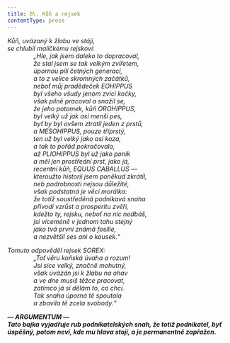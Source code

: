 ```yaml
---
title: 8\. Kůň a rejsek
contentType: prose
---
```


_Kůň, uvázaný k žlabu ve stáji,  
se chlubil maličkému rejskovi:  
               „Hle, jak jsem daleko to dopracoval,  
               že stal jsem se tak velkým zvířetem,  
               úpornou pílí četných generací,  
               a to z velice skromných začátků,  
               neboť můj pradědeček EOHIPPUS  
               byl všeho všudy jenom zvící kočky,  
               však pilně pracoval a snažil se,  
               že jeho potomek, kůň OROHIPPUS,  
               byl velký už jak asi menší pes,  
               byť by byl ovšem ztratil jeden z prstů,  
               a MESOHIPPUS, pouze tříprstý,  
               ten už byl velký jako asi koza,  
               a tak to pořád pokračovalo,  
               až PLIOHIPPUS byl už jako poník  
               a měl jen prostřední prst, jako já,  
               recentní kůň, EQUUS CABALLUS —  
               kteroužto historii jsem poněkud zkrátil,  
               neb podrobnosti nejsou důležité,  
               však podstatná je věci morálka:  
               že totiž soustředěná podnikavá snaha  
               přivodí vzrůst a prosperitu zvěři,  
               kdežto ty, rejsku, neboť na nic nedbáš,  
               jsi víceméně v jednom tahu stejný  
               jako tvá první známá fosilie,  
               a nezvětšil ses ani o kousek.“_

_Tomuto odpověděl rejsek SOREX:  
               „Toť věru koňská úvaha a rozum!  
               Jsi sice velký, značně mohutný,  
               však uvázán jsi k žlabu na ohav  
               a ve dne musíš těžce pracovat,  
               zatímco já si dělám to, co chci.  
               Tak snaha úporná tě spoutala  
               a zbavila tě zcela svobody.“_

_**— ARGUMENTUM —  
Tato bajka vyjadřuje rub podnikatelských snah, že totiž podnikatel, byť úspěšný, potom neví, kde mu hlava stojí, a je permanentně zapřažen.**_
